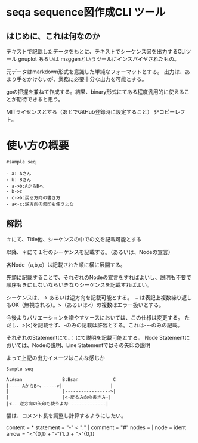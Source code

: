 # seqa sequence図作成CLI ツール

## はじめに、これは何なのか

テキストで記載したデータをもとに、テキストでシーケンス図を出力するCLIツール
gnuplot あるいは msggenというツールにインスパイヤされたもの。

元データはmarkdown形式を意識した単純なフォーマットとする。
出力は、あまり手をかけないが、業務に必要十分な出力を可能とする。

goの把握を兼ねて作成する。結果、binary形式にてある程度汎用的に使えることが期待できると思う。

MITライセンスとする（あとでGitHub登録時に設定すること）
非コピーレフト。

# 使い方の概要

```
#sample seq

- a: Aさん
- b: Bさん
- a->b:AからBへ
- b->c
- c->b:戻る方向の書き方
- a<-c:逆方向の矢印も使うよな
```

## 解説

＃にて、Title他、シーケンスの中での文を記載可能とする

以降、＊にて１行のシーケンスを記載する。（あるいは、Nodeの宣言）

各Node（a,b,c）は記載された順に横に展開する。

先頭に記載することで、それぞれのNodeの宣言をすればよいし、説明も不要で順序もきにしないならいきなりシーケンスを記載すればよい。

シーケンスは、-> あるいは逆方向を記載可能とする。　− は表記上複数繰り返しもOK（無視される）。>（あるいは<）の複数はエラー扱いとする。

今後よりバリエーションを増やすケースにおいては、この仕様は変更する。
ただし、>(<)を記載せず、-のみの記載は許容とする。これは---のみの記載。

それぞれのStatementにて、：にて説明を記載可能とする。
Node Statementにおいては、Nodeの説明、Line Statementではその矢印の説明

よって上記の出力イメージはこんな感じか
```
Sample seq

A:Asan               B:Bsan             C
|---- AからBへ ----->|                  |
|                    |----------------->|
|                    |<-戻る方向の書き方-|
|<-- 逆方向の矢印も使うよな -------------|
```

幅は、コメント長を調整し計算するようにしたい。


content = <statement>*
statement = "-" <<nodes> ":" <description> | <comment>
comment = "#" <descrption>
nodes = <node> | <node> <arrow> <node>
node = ident
arrow = "<"{0,1} + "-"{1..} + ">"{0,1}


